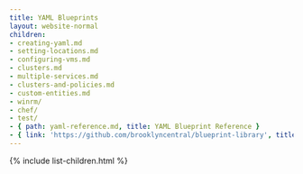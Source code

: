 ```yaml
---
title: YAML Blueprints
layout: website-normal
children:
- creating-yaml.md
- setting-locations.md
- configuring-vms.md
- clusters.md
- multiple-services.md
- clusters-and-policies.md
- custom-entities.md
- winrm/
- chef/
- test/
- { path: yaml-reference.md, title: YAML Blueprint Reference }
- { link: 'https://github.com/brooklyncentral/blueprint-library', title: 'GitHub Blueprint Library' }
---
```



{% include list-children.html %}
